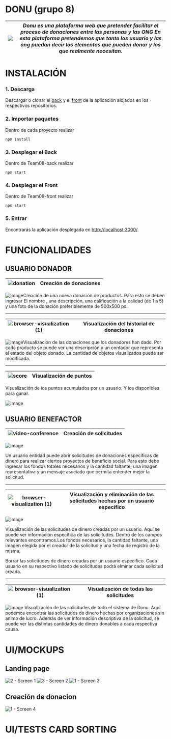 # DONU (grupo 8)

|<img src="https://ssaenz11.github.io/images/donu.jpg">|_Donu es una plataforma web que pretender facilitar el proceso de donaciones entre las personas y las ONG En esta plataforma pretendemos que tanto los usuario y las ong puedan decir los elementos que pueden donar y los que realmente necesitan._|
|--|--|

# INSTALACIÓN

### 1. Descarga
Descargar o clonar el [back](https://github.com/isis3710-uniandes/Team08-back) y el [front](https://github.com/isis3710-uniandes/Team08-front) de la aplicación alojados en los respectivos repositorios. 

### 2. Importar paquetes
Dentro de cada proyecto realizar 

`npm install`

### 3.  Desplegar el Back
Dentro de Team08-back realizar

`npm start`

### 4.  Desplegar el Front
Dentro de Team08-front realizar

`npm start`

### 5. Entrar
Encontrarás la aplicación desplegada en [http://localhost:3000/](http://localhost:3000/).

# FUNCIONALIDADES
## USUARIO DONADOR

|![donation](https://user-images.githubusercontent.com/20799456/55184780-063f4c80-5161-11e9-9508-530b4284f83a.png)|Creación de donaciones|
|--------|--------|

![image](https://user-images.githubusercontent.com/20799456/55185037-8665b200-5161-11e9-86e4-55c724b6da93.png)Creación de una nueva donación de productos. Para esto se deben ingresar El nombre , una descripción, una calificación a la calidad (de 1 a 5) y una foto de la donación preferiblemente de 500x500 px.
________________
|![browser-visualization (1)](https://user-images.githubusercontent.com/20799456/54962852-70bf7500-4f34-11e9-9c80-8f0787f9bc4c.png)|Visualización del historial de donaciones|
|--------|--------|

![image](https://user-images.githubusercontent.com/20799456/55184481-3e925b00-5160-11e9-88e4-a00fbd53df66.png)Visualización de las donaciones que los donadores han dado. Por cada producto se puede ver una descripción y un contador que representa el estado del objeto donado. La cantidad de objetos visualizados puede ser modificada.
____
|![score](https://user-images.githubusercontent.com/20799456/55185632-cc6f4580-5162-11e9-8ffa-dba2f4d8a5a5.png)|Visualización de puntos|
|--------|--------|

Visualización de los puntos acumulados por un usuario. Y los disponibles para ganar.

![image](https://user-images.githubusercontent.com/20799456/55185661-db55f800-5162-11e9-8bcd-f36771ff36e3.png)


## USUARIO BENEFACTOR

|![video-conference](https://user-images.githubusercontent.com/20799456/55186029-95e5fa80-5163-11e9-9b51-51c39b3a92f8.png)|Creación de solicitudes|
|--------|--------|

![image](https://user-images.githubusercontent.com/20799456/55186134-d04f9780-5163-11e9-9d24-db6ec1d6efcc.png)

Un usuario entidad puede abrir solicitudes de donaciones específicas de dinero para realizar ciertos proyectos de beneficio social. Para esto debe ingresar los fondos totales necesarios y la cantidad faltante; una imagen representativa y un mensaje asociado que permita entender mejor la solicitud. 
________________
|![browser-visualization (1)](https://user-images.githubusercontent.com/20799456/54962852-70bf7500-4f34-11e9-9c80-8f0787f9bc4c.png)|Visualización y eliminación de las solicitudes hechas por un usuario específico|
|--------|--------|

![image](https://user-images.githubusercontent.com/20799456/55187053-09890700-5166-11e9-83ea-7c0a8ad88552.png)

Visualización de las solicitudes de dinero creadas por un usuario. Aquí se puede ver información específica de las solicitudes. Dentro de los campos relevantes encontramos.Los fondos necesarios, la cantidad faltante, una imagen elegida por el creador de la solicitud y una fecha de registro de la misma. 

Borrar las solicitudes de dinero creadas por un usuario especifico. Cada usuario en su respectivo listado de solicitudes podrá elminar cada solicitud creada.
______
|![browser-visualization (1)](https://user-images.githubusercontent.com/20799456/54962852-70bf7500-4f34-11e9-9c80-8f0787f9bc4c.png)|Visualización de todas las solicitudes|
|--------|--------|

![image](https://user-images.githubusercontent.com/20799456/55187591-718c1d00-5167-11e9-95bd-aa9956e80b85.png)
Visualización de las solicitudes de todo el sistema de Donu. Aquí podemos encontrar las solicitudes de dinero hechas por organizaciones sin animo de lucro. Además de ver información descriptiva de la solicitud, se puede ver las distintas cantidades de dinero donables a cada respectiva causa.
# UI/MOCKUPS

## Landing page

![2 - Screen 1](https://user-images.githubusercontent.com/20799456/55192646-f7619580-5172-11e9-8e3b-489b01f2fec3.png)
![3 - Screen 2](https://user-images.githubusercontent.com/20799456/55192647-f7619580-5172-11e9-94ac-880ca3eb27d6.png)
![1 - Screen 3](https://user-images.githubusercontent.com/20799456/55192648-f7619580-5172-11e9-96dc-64d5481dcc5d.png)

## Creación de donacion 

![1 - Screen 4](https://user-images.githubusercontent.com/20799456/55193743-d3ec1a00-5175-11e9-969b-59310fe84720.png)

# UI/TESTS CARD SORTING
